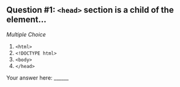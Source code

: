 ## Question #1: `<head>` section is a child of the element...

*Multiple Choice*

1. `<html>`
2. `<!DOCTYPE html>`
3. `<body>`
4. `</head>`

Your answer here: ______

